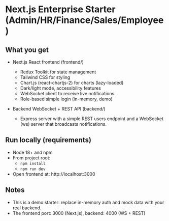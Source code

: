 # Next.js Enterprise Starter (Admin/HR/Finance/Sales/Employee)

## What you get
- Next.js React frontend (frontend/)
  - Redux Toolkit for state management
  - Tailwind CSS for styling
  - Chart.js (react-chartjs-2) for charts (lazy-loaded)
  - Dark/light mode, accessibility features
  - WebSocket client to receive live notifications
  - Role-based simple login (in-memory, demo)

- Backend WebSocket + REST API (backend/)
  - Express server with a simple REST users endpoint and a WebSocket (ws) server that broadcasts notifications.

## Run locally (requirements)
- Node 18+ and npm
- From project root:
  - `npm install`
  - `npm run dev`
- Open frontend at: http://localhost:3000

## Notes
- This is a demo starter: replace in-memory auth and mock data with your real backend.
- The frontend port: 3000 (Next.js), backend: 4000 (WS + REST)
